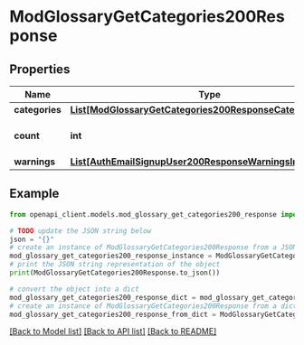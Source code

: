 # ModGlossaryGetCategories200Response


## Properties

Name | Type | Description | Notes
------------ | ------------- | ------------- | -------------
**categories** | [**List[ModGlossaryGetCategories200ResponseCategoriesInner]**](ModGlossaryGetCategories200ResponseCategoriesInner.md) |  | 
**count** | **int** | The total number of records. | 
**warnings** | [**List[AuthEmailSignupUser200ResponseWarningsInner]**](AuthEmailSignupUser200ResponseWarningsInner.md) |  | [optional] 

## Example

```python
from openapi_client.models.mod_glossary_get_categories200_response import ModGlossaryGetCategories200Response

# TODO update the JSON string below
json = "{}"
# create an instance of ModGlossaryGetCategories200Response from a JSON string
mod_glossary_get_categories200_response_instance = ModGlossaryGetCategories200Response.from_json(json)
# print the JSON string representation of the object
print(ModGlossaryGetCategories200Response.to_json())

# convert the object into a dict
mod_glossary_get_categories200_response_dict = mod_glossary_get_categories200_response_instance.to_dict()
# create an instance of ModGlossaryGetCategories200Response from a dict
mod_glossary_get_categories200_response_from_dict = ModGlossaryGetCategories200Response.from_dict(mod_glossary_get_categories200_response_dict)
```
[[Back to Model list]](../README.md#documentation-for-models) [[Back to API list]](../README.md#documentation-for-api-endpoints) [[Back to README]](../README.md)



